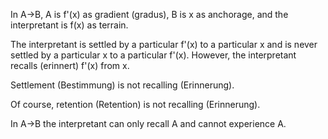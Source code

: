 In A->B, A is f'(x) as gradient (gradus), B is x as anchorage, and the interpretant is f(x) as terrain.

The interpretant is settled by a particular f'(x) to a particular x and is never settled by a particular x to a particular f'(x). However, the interpretant recalls (erinnert) f'(x) from x.


Settlement (Bestimmung) is not recalling (Erinnerung).


Of course, retention (Retention) is not recalling (Erinnerung).


In A->B the interpretant can only recall A and cannot experience A.
